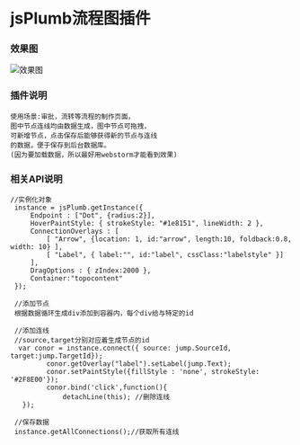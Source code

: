# jsPlumb流程图插件
### 效果图
![效果图](https://github.com/liubin915249126/javascript/blob/master/jsplumb/image/index.png)

### 插件说明
    使用场景:审批，流转等流程的制作页面，
    图中节点连线均由数据生成，图中节点可拖拽，
    可新增节点，点击保存后能够获得新的节点与连线
    的数据，便于保存到后台数据库。
    (因为要加载数据，所以最好用webstorm才能看到效果)
### 相关API说明
   ```
   //实例化对象
    instance = jsPlumb.getInstance({      
        Endpoint : ["Dot", {radius:2}],
        HoverPaintStyle: { strokeStyle: "#1e8151", lineWidth: 2 },
        ConnectionOverlays : [
            [ "Arrow", {location: 1, id:"arrow", length:10, foldback:0.8, width: 10} ],
            [ "Label", { label:"", id:"label", cssClass:"labelstyle" }]
        ],
        DragOptions : { zIndex:2000 },
        Container:"topocontent"
    });

    //添加节点
    根据数据循环生成div添加到容器内，每个div给与特定的id

    //添加连线
    //source,target分别对应着生成节点的id
     var conor = instance.connect({ source: jump.SourceId, target:jump.TargetId});
            conor.getOverlay("label").setLabel(jump.Text);
            conor.setPaintStyle({fillStyle : 'none', strokeStyle: '#2F8E00'});
            conor.bind('click',function(){
                detachLine(this); //删除连线
      });

    //保存数据
    instance.getAllConnections();//获取所有连线 

  ```  
